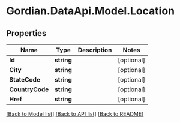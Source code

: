 # Gordian.DataApi.Model.Location
## Properties

Name | Type | Description | Notes
------------ | ------------- | ------------- | -------------
**Id** | **string** |  | [optional] 
**City** | **string** |  | [optional] 
**StateCode** | **string** |  | [optional] 
**CountryCode** | **string** |  | [optional] 
**Href** | **string** |  | [optional] 

[[Back to Model list]](../README.md#documentation-for-models) [[Back to API list]](../README.md#documentation-for-api-endpoints) [[Back to README]](../README.md)

